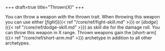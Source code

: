 +++
draft=true
title="Thrown(X)"
+++

You can throw a weapon with the thrown trait. When throwing this weapon you  can use either [*fight*]({{< ref "/core/ref/fight-skill.md" >}}) or [*dodge*]({{< ref "/core/ref/dodge-skill.md" >}}) as skill die for the damage roll. You can throw this weapon in X range. Thrown weapons gain the [short-arm]({{< ref "/core/ref/short-arm.md" >}}) archetype in addition to all other archetypes.
